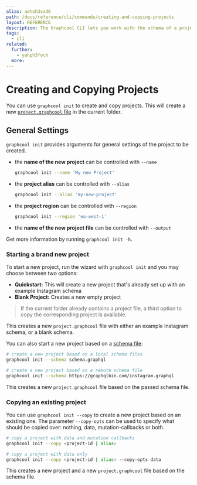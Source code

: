 ```yaml
---
alias: aetoh3vad6
path: /docs/reference/cli/commands/creating-and-copying-projects
layout: REFERENCE
description: The Graphcool CLI lets you work with the schema of a project. You can easily create a new project or update the schema of an existing one.
tags:
  - cli
related:
  further:
    - yahph3foch
  more:
---
```


# Creating and Copying Projects

You can use `graphcool init` to create and copy projects. This will create a new [`project.graphcool` file](!alias-ow2yei7mew) in the current folder.

## General Settings

`graphcool init` provides arguments for general settings of the project to be created.

* the **name of the new project** can be controlled with `--name`

  ```sh
  graphcool init --name 'My new Project'
  ```

* the **project alias** can be controlled with `--alias`

  ```sh
  graphcool init --alias 'my-new-project'
  ```

* the **project region** can be controlled with `--region`

  ```sh
  graphcool init --region 'eu-west-1'
  ```

* the **name of the new project file** can be controlled with `--output`

Get more information by running `graphcool init -h`.

### Starting a brand new project

To start a new project, run the wizard with `graphcool init` and you may choose between two options:

* **Quickstart:** This will create a new project that's already set up with an example Instagram schema
* **Blank Project:** Creates a new empty project

> If the current folder already contains a project file, a third option to copy the corresponding project is available.

This creates a new `project.graphcool` file with either an example Instagram schema, or a blank schema.

You can also start a new project based on a [schema file](!alias-aeph6oyeez):

```sh
# create a new project based on a local schema files
graphcool init --schema schema.graphql

# create a new project based on a remote schema file
graphcool init --schema https://graphqlbin.com/instagram.graphql
```

This creates a new `project.graphcool` file based on the passed schema file.

### Copying an existing project

You can use `graphcool init --copy` to create a new project based on an existing one. The parameter `--copy-opts` can be used to specify what should be copied over: nothing, data, mutation-callbacks or both.

```sh
# copy a project with data and mutation callbacks
graphcool init --copy <project-id | alias>

# copy a project with data only
graphcool init --copy <project-id | alias> --copy-opts data
```

This creates a new project and a new `project.graphcool` file based on the schema file.
